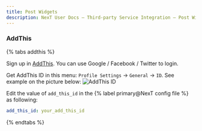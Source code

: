 ```yaml
---
title: Post Widgets
description: NexT User Docs – Third-party Service Integration – Post Widgets
---
```


### AddThis

{% tabs addthis %}
<!-- tab Sign Up → -->
Sign up in [AddThis](https://www.addthis.com). You can use Google / Facebook / Twitter to login.
<!-- endtab -->

<!-- tab AddThis ID → -->
Get AddThis ID in this menu: `Profile Settings` → `General` → `ID`. See example on the picture below:
![AddThis ID](/images/add-this-id.png)
<!-- endtab -->

<!-- tab NexT Config -->
Edit the value of `add_this_id` in the {% label primary@NexT config file %} as following:

```yml NexT config file
add_this_id: your_add_this_id
```
<!-- endtab -->
{% endtabs %}
